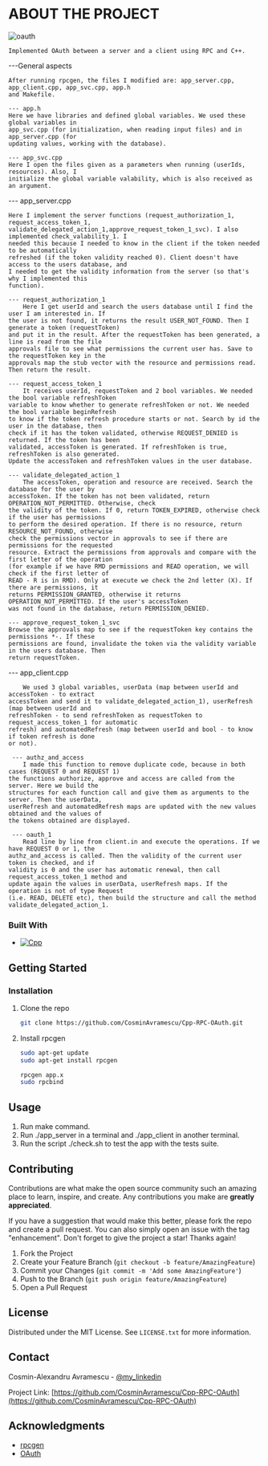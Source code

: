 <!-- ABOUT THE PROJECT -->
# ABOUT THE PROJECT
![oauth](https://i.imgur.com/8YiiFGq.png)

	Implemented OAuth between a server and a client using RPC and C++.	

---General aspects

    After running rpcgen, the files I modified are: app_server.cpp, app_client.cpp, app_svc.cpp, app.h
    and Makefile.

    --- app.h
	Here we have libraries and defined global variables. We used these global variables in 
    app_svc.cpp (for initialization, when reading input files) and in app_server.cpp (for 
    updating values, working with the database).

    --- app_svc.cpp
	Here I open the files given as a parameters when running (userIds, resources). Also, I 
    initialize the global variable valability, which is also received as an argument. 

--- app_server.cpp

	Here I implement the server functions (request_authorization_1, request_access_token_1, 
    validate_delegated_action_1,approve_request_token_1_svc). I also implemented check_valability_1. I
    needed this because I needed to know in the client if the token needed to be automatically 
    refreshed (if the token validity reached 0). Client doesn't have access to the users database, and
    I needed to get the validity information from the server (so that's why I implemented this 
    function).
    
    --- request_authorization_1
    	Here I get userId and search the users database until I find the user I am interested in. If
    the user is not found, it returns the result USER_NOT_FOUND. Then I generate a token (requestToken)
    and put it in the result. After the requestToken has been generated, a line is read from the file 
    approvals file to see what permissions the current user has. Save to the requestToken key in the 
    approvals map the stub vector with the resource and permissions read. Then return the result.

    --- request_access_token_1
        It receives userId, requestToken and 2 bool variables. We needed the bool variable refreshToken
    variable to know whether to generate refreshToken or not. We needed the bool variable beginRefresh 
    to know if the token refresh procedure starts or not. Search by id the user in the database, then 
    check if it has the token validated, otherwise REQUEST_DENIED is returned. If the token has been 
    validated, accessToken is generated. If refreshToken is true, refreshToken is also generated. 
    Update the accessToken and refreshToken values in the user database.

    --- validate_delegated_action_1
        The accessToken, operation and resource are received. Search the database for the user by 
    accessToken. If the token has not been validated, return OPERATION_NOT_PERMITTED. Otherwise, check 
    the validity of the token. If 0, return TOKEN_EXPIRED, otherwise check if the user has permissions 
    to perform the desired operation. If there is no resource, return RESOURCE_NOT_FOUND, otherwise 
    check the permissions vector in approvals to see if there are permissions for the requested 
    resource. Extract the permissions from approvals and compare with the first letter of the operation
    (for example if we have RMD permissions and READ operation, we will check if the first letter of 
    READ - R is in RMD). Only at execute we check the 2nd letter (X). If there are permissions, it 
    returns PERMISSION_GRANTED, otherwise it returns OPERATION_NOT_PERMITTED. If the user's accessToken
    was not found in the database, return PERMISSION_DENIED. 

    --- approve_request_token_1_svc        
	Browse the approvals map to see if the requestToken key contains the permissions *-. If these 
    permissions are found, invalidate the token via the validity variable in the users database. Then 
    return requestToken.

--- app_client.cpp

    	We used 3 global variables, userData (map between userId and accessToken - to extract 
    accessToken and send it to validate_delegated_action_1), userRefresh (map between userId and 
    refreshToken - to send refreshToken as requestToken to request_access_token_1 for automatic 
    refresh) and automatedRefresh (map between userId and bool - to know if token refresh is done
    or not).
    
     --- authz_and_access
        I made this function to remove duplicate code, because in both cases (REQUEST 0 and REQUEST 1) 
    the functions authorize, approve and access are called from the server. Here we build the 
    structures for each function call and give them as arguments to the server. Then the userData, 
    userRefresh and automatedRefresh maps are updated with the new values obtained and the values of 
    the tokens obtained are displayed. 
    
     --- oauth_1
        Read line by line from client.in and execute the operations. If we have REQUEST 0 or 1, the 
    authz_and_access is called. Then the validity of the current user token is checked, and if 
    validity is 0 and the user has automatic renewal, then call request_access_token_1 method and 
    update again the values in userData, userRefresh maps. If the operation is not of type Request
    (i.e. READ, DELETE etc), then build the structure and call the method 
    validate_delegated_action_1.



### Built With
* [![Cpp][Cpp]][Cpp-url]


<!-- GETTING STARTED -->
## Getting Started

### Installation

1. Clone the repo
   ```sh
   git clone https://github.com/CosminAvramescu/Cpp-RPC-OAuth.git
   ```
2. Install rpcgen
   ```sh
   sudo apt-get update
   sudo apt-get install rpcgen

   rpcgen app.x
   sudo rpcbind
   ```


<!-- USAGE EXAMPLES -->
## Usage

1. Run make command.
2. Run ./app_server in a terminal and ./app_client in another terminal. 
3. Run the script ./check.sh to test the app with the tests suite.


<!-- CONTRIBUTING -->
## Contributing

Contributions are what make the open source community such an amazing place to learn, inspire, and create. Any contributions you make are **greatly appreciated**.

If you have a suggestion that would make this better, please fork the repo and create a pull request. You can also simply open an issue with the tag "enhancement".
Don't forget to give the project a star! Thanks again!

1. Fork the Project
2. Create your Feature Branch (`git checkout -b feature/AmazingFeature`)
3. Commit your Changes (`git commit -m 'Add some AmazingFeature'`)
4. Push to the Branch (`git push origin feature/AmazingFeature`)
5. Open a Pull Request


<!-- LICENSE -->
## License

Distributed under the MIT License. See `LICENSE.txt` for more information.



<!-- CONTACT -->
## Contact

Cosmin-Alexandru Avramescu - [@my_linkedin](https://www.linkedin.com/in/cosmin-avramescu/)

Project Link: [https://github.com/CosminAvramescu/Cpp-RPC-OAuth](https://github.com/CosminAvramescu/Cpp-RPC-OAuth)


<!-- ACKNOWLEDGMENTS -->
## Acknowledgments

* [rpcgen](https://docs.oracle.com/cd/E19683-01/816-1435/rpcgenpguide-21470/index.html)
* [OAuth](https://www.soapui.org/docs/oauth1/oauth1-overview/)



<!-- MARKDOWN LINKS & IMAGES -->
<!-- https://www.markdownguide.org/basic-syntax/#reference-style-links -->
[license-shield]: https://img.shields.io/github/license/othneildrew/Best-README-Template.svg?style=for-the-badge
[license-url]: https://github.com/othneildrew/Best-README-Template/blob/master/LICENSE.txt
[linkedin-shield]: https://img.shields.io/badge/-LinkedIn-black.svg?style=for-the-badge&logo=linkedin&colorB=555
[linkedin-url]: https://linkedin.com/in/othneildrew
[product-screenshot]: images/screenshot.png
[Cpp]: https://img.shields.io/badge/-C++-blue?logo=cplusplus
[Cpp-url]: https://isocpp.org/
